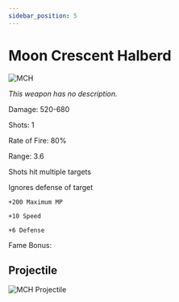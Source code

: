 ```yaml
---
sidebar_position: 5
---
```


# Moon Crescent Halberd

![MCH](https://vwiki.valorserver.com/api/item/picture/moon%20crescent%20halberd)

<i>This weapon has no description.</i>

Damage: 520-680

Shots: 1

Rate of Fire: 80%

Range: 3.6

Shots hit multiple targets

Ignores defense of target

    +200 Maximum MP
    
    +10 Speed
    
    +6 Defense

Fame Bonus: 

## Projectile

![MCH Projectile](https://cdn.discordapp.com/attachments/953134990428868629/994766999773249656/mooncrescenthalberd.gif)
